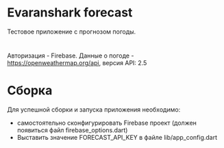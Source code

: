# Evaranshark forecast

Тестовое приложение с прогнозом погоды.

#
Авторизация - Firebase.
Данные о погоде - https://openweathermap.org/api, версия API: 2.5

# Сборка
Для успешной сборки и запуска приложения необходимо:
  * самостоятельно сконфигурировать Firebase проект (должен появиться файл firebase_options.dart)
  * Выставить значение FORECAST_API_KEY в файле lib/app_config.dart
